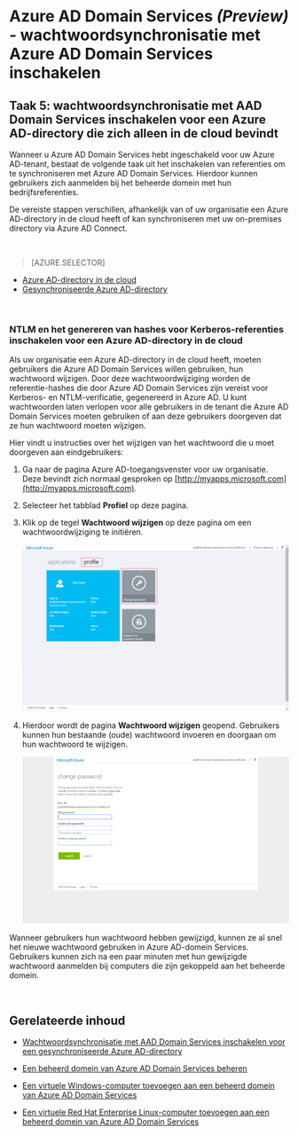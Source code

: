 <properties
    pageTitle="Azure AD Domain Services: wachtwoordsynchronisatie inschakelen | Microsoft Azure"
    description="Aan de slag met Azure Active Directory Domain Services"
    services="active-directory-ds"
    documentationCenter=""
    authors="mahesh-unnikrishnan"
    manager="stevenpo"
    editor="curtand"/>

<tags
    ms.service="active-directory-ds"
    ms.workload="identity"
    ms.tgt_pltfrm="na"
    ms.devlang="na"
    ms.topic="get-started-article"
    ms.date="04/25/2016"
    ms.author="maheshu"/>

# Azure AD Domain Services *(Preview)* - wachtwoordsynchronisatie met Azure AD Domain Services inschakelen

## Taak 5: wachtwoordsynchronisatie met AAD Domain Services inschakelen voor een Azure AD-directory die zich alleen in de cloud bevindt
Wanneer u Azure AD Domain Services hebt ingeschakeld voor uw Azure AD-tenant, bestaat de volgende taak uit het inschakelen van referenties om te synchroniseren met Azure AD Domain Services. Hierdoor kunnen gebruikers zich aanmelden bij het beheerde domein met hun bedrijfsreferenties.

De vereiste stappen verschillen, afhankelijk van of uw organisatie een Azure AD-directory in de cloud heeft of kan synchroniseren met uw on-premises directory via Azure AD Connect.

<br>

> [AZURE.SELECTOR]
- [Azure AD-directory in de cloud](active-directory-ds-getting-started-password-sync.md)
- [Gesynchroniseerde Azure AD-directory](active-directory-ds-getting-started-password-sync-synced-tenant.md)

<br>

### NTLM en het genereren van hashes voor Kerberos-referenties inschakelen voor een Azure AD-directory in de cloud
Als uw organisatie een Azure AD-directory in de cloud heeft, moeten gebruikers die Azure AD Domain Services willen gebruiken, hun wachtwoord wijzigen. Door deze wachtwoordwijziging worden de referentie-hashes die door Azure AD Domain Services zijn vereist voor Kerberos- en NTLM-verificatie, gegenereerd in Azure AD. U kunt wachtwoorden laten verlopen voor alle gebruikers in de tenant die Azure AD Domain Services moeten gebruiken of aan deze gebruikers doorgeven dat ze hun wachtwoord moeten wijzigen.

Hier vindt u instructies over het wijzigen van het wachtwoord die u moet doorgeven aan eindgebruikers:

1. Ga naar de pagina Azure AD-toegangsvenster voor uw organisatie. Deze bevindt zich normaal gesproken op [http://myapps.microsoft.com](http://myapps.microsoft.com).

2. Selecteer het tabblad **Profiel** op deze pagina.

3. Klik op de tegel **Wachtwoord wijzigen** op deze pagina om een wachtwoordwijziging te initiëren.

    ![Maak een virtueel netwerk voor Azure AD Domain Services.](./media/active-directory-domain-services-getting-started/user-change-password.png)

4. Hierdoor wordt de pagina **Wachtwoord wijzigen** geopend. Gebruikers kunnen hun bestaande (oude) wachtwoord invoeren en doorgaan om hun wachtwoord te wijzigen.

    ![Maak een virtueel netwerk voor Azure AD Domain Services.](./media/active-directory-domain-services-getting-started/user-change-password2.png)

Wanneer gebruikers hun wachtwoord hebben gewijzigd, kunnen ze al snel het nieuwe wachtwoord gebruiken in Azure AD-domein Services. Gebruikers kunnen zich na een paar minuten met hun gewijzigde wachtwoord aanmelden bij computers die zijn gekoppeld aan het beheerde domein.


<br>

## Gerelateerde inhoud

- [Wachtwoordsynchronisatie met AAD Domain Services inschakelen voor een gesynchroniseerde Azure AD-directory](active-directory-ds-getting-started-password-sync-synced-tenant.md)

- [Een beheerd domein van Azure AD Domain Services beheren](active-directory-ds-admin-guide-administer-domain.md)

- [Een virtuele Windows-computer toevoegen aan een beheerd domein van Azure AD Domain Services](active-directory-ds-admin-guide-join-windows-vm.md)

- [Een virtuele Red Hat Enterprise Linux-computer toevoegen aan een beheerd domein van Azure AD Domain Services](active-directory-ds-admin-guide-join-rhel-linux-vm.md)



<!--HONumber=Jun16_HO2-->


